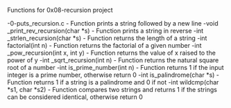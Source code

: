 Functions for 0x08-recursion project

-0-puts_recursion.c - Function prints a string followed by a new line
-void _print_rev_recursion(char *s) - Function prints a string in reverse
-int _strlen_recursion(char *s) - Function returns the length of a string
-int factorial(int n) -  Function returns the factorial of a given number
-int _pow_recursion(int x, int y) - Function returns the value of x raised to the power of y
-int _sqrt_recursion(int n) -  Function returns the natural square root of a number
-int is_prime_number(int n) - Function returns 1 if the input integer is a prime number, otherwise return 0
-int is_palindrome(char *s) - Function returns 1 if a string is a palindrome and 0 if not
-int wildcmp(char *s1, char *s2) - Function compares two strings and returns 1 if the strings can be considered identical, otherwise return 0
